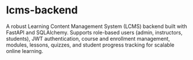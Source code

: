 # lcms-backend
A robust Learning Content Management System (LCMS) backend built with FastAPI and SQLAlchemy. Supports role-based users (admin, instructors, students), JWT authentication, course and enrollment management, modules, lessons, quizzes, and student progress tracking for scalable online learning.
